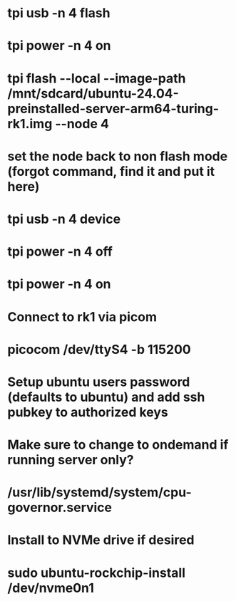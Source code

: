 # tpi usb -n 4 flash
# tpi power -n 4 on
# tpi flash --local --image-path /mnt/sdcard/ubuntu-24.04-preinstalled-server-arm64-turing-rk1.img --node 4

# set the node back to non flash mode (forgot command, find it and put it here)

# tpi usb -n 4 device
# tpi power -n 4 off
# tpi power -n 4 on

# Connect to rk1 via picom
# picocom /dev/ttyS4 -b 115200
# Setup ubuntu users password (defaults to ubuntu) and add ssh pubkey to authorized keys


# Make sure to change to ondemand if running server only?
# /usr/lib/systemd/system/cpu-governor.service

# Install to NVMe drive if desired
# sudo ubuntu-rockchip-install /dev/nvme0n1

